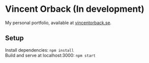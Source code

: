 # Vincent Orback (In development)
My personal portfolio, available at [vincentorback.se](http://v5.vincentorback.se).

## Setup
Install dependencies: `npm install`  
Build and serve at localhost:3000: `npm start`
